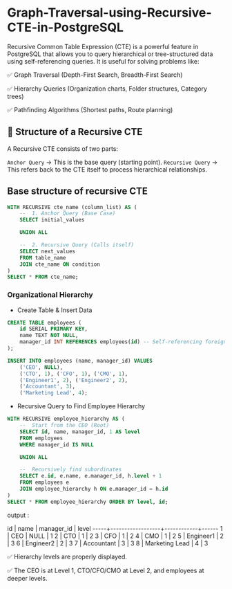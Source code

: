 # Graph-Traversal-using-Recursive-CTE-in-PostgreSQL

Recursive Common Table Expression (CTE) is a powerful feature in PostgreSQL that allows you to query hierarchical or tree-structured data using self-referencing queries. It is useful for solving problems like:

✅ Graph Traversal (Depth-First Search, Breadth-First Search)

✅ Hierarchy Queries (Organization charts, Folder structures, Category trees)

✅ Pathfinding Algorithms (Shortest paths, Route planning)

## 📌 Structure of a Recursive CTE

A Recursive CTE consists of two parts:

`Anchor Query` → This is the base query (starting point).
`Recursive Query` → This refers back to the CTE itself to process hierarchical relationships.

## Base structure of recursive CTE
```sql
WITH RECURSIVE cte_name (column_list) AS (
    --  1. Anchor Query (Base Case)
    SELECT initial_values

    UNION ALL

    --  2. Recursive Query (Calls itself)
    SELECT next_values
    FROM table_name
    JOIN cte_name ON condition
)
SELECT * FROM cte_name;
```

### Organizational Hierarchy 

- Create Table & Insert Data
```sql
CREATE TABLE employees (
    id SERIAL PRIMARY KEY,
    name TEXT NOT NULL,
    manager_id INT REFERENCES employees(id) -- Self-referencing foreign key
);

INSERT INTO employees (name, manager_id) VALUES
    ('CEO', NULL),
    ('CTO', 1), ('CFO', 1), ('CMO', 1),
    ('Engineer1', 2), ('Engineer2', 2),
    ('Accountant', 3),
    ('Marketing Lead', 4);
```

- Recursive Query to Find Employee Hierarchy
```sql
WITH RECURSIVE employee_hierarchy AS (
    --  Start from the CEO (Root)
    SELECT id, name, manager_id, 1 AS level
    FROM employees
    WHERE manager_id IS NULL

    UNION ALL

    --  Recursively find subordinates
    SELECT e.id, e.name, e.manager_id, h.level + 1
    FROM employees e
    JOIN employee_hierarchy h ON e.manager_id = h.id
)
SELECT * FROM employee_hierarchy ORDER BY level, id;
```
output : 

 id  |       name        | manager_id | level
-----+------------------+------------+------
  1  | CEO              | NULL       | 1
  2  | CTO              | 1          | 2
  3  | CFO              | 1          | 2
  4  | CMO              | 1          | 2
  5  | Engineer1        | 2          | 3
  6  | Engineer2        | 2          | 3
  7  | Accountant       | 3          | 3
  8  | Marketing Lead   | 4          | 3

✅ Hierarchy levels are properly displayed.

✅ The CEO is at Level 1, CTO/CFO/CMO at Level 2, and employees at deeper levels.
